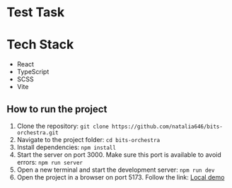 # Test Task

# Tech Stack
- React
- TypeScript
- SCSS
- Vite

## How to run the project
1. Clone the repository:
   `git clone https://github.com/natalia646/bits-orchestra.git`
2. Navigate to the project folder:
   `cd bits-orchestra`
3. Install dependencies:
   `npm install`
4. Start the server on port 3000. Make sure this port is available to avoid errors:
  `npm run server`
5. Open a new terminal and start the development server:
   `npm run dev`
7. Open the project in a browser on port 5173.
  Follow the link: [Local demo](http://localhost:5173/)
